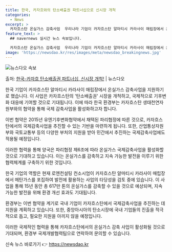 ```yaml
---
title: 한국, 카자흐와의 탄소배출권 파트너십으로 신시장 개척
categories:
  - News
excerpt: >
  카자흐스탄 온실가스 감축사업  우리나라 기업이 카자흐스탄 알마티시 카라사이 매립장에서 온실가스 감축사업을 본…
feature_text: >
  ## navernews 실시간 뉴스 속보입니다.

  카자흐스탄 온실가스 감축사업  우리나라 기업이 카자흐스탄 알마티시 카라사이 매립장에서 온실가스 감축사업을 본…
image: 'https://newsdao.kr/res/images/meta/newsdao_breakingnews.jpg'
---
```


![뉴스다오 속보](https://newsdao.kr/res/images/meta/newsdao_breakingnews.jpg)

<p>출처: <a href="https://newsdao.kr/4220" rel="dofollow">한국-카자흐 탄소배출권 파트너십, 신시장 개척!</a> | 뉴스다오</p>

한국 기업이 카자흐스탄 알마티시 카라사이 매립장에서 온실가스 감축사업을 지원하기로 했습니다. 이 사업은 카자흐스탄의 '탄소배출권' 시장을 개척하고, 국제적으로 기후변화 대응에 기여할 것으로 기대됩니다. 이에 따라 한국 환경부는 카자흐스탄 생태천연자원부와의 협약을 통해 국제 감축사업을 활성화하고자 합니다.

이번 협약은 2015년 유엔기후변화협약에서 채택된 파리협정에 따른 것으로, 카자흐스탄에서의 국제감축사업을 추진할 수 있는 기반을 마련하게 됩니다. 또한, 산업통상자원부와 국토교통부 등의 다양한 부처의 지원을 받아 민간에서 추진하는 국제감축사업에도 적용될 예정입니다.

이러한 협력을 통해 양국은 파리협정 제6조에 따라 온실가스 국제감축사업을 활성화할 것으로 기대하고 있습니다. 이는 온실가스를 감축하고 지속 가능한 발전을 이루기 위한 협력체계를 구축하기 위한 것입니다.

한국 기업의 역할은 현재 로엔컨설팅 컨소시엄이 카자흐스탄 알마티시 카라사이 매립장에서 메탄가스를 포집하여 발전에 활용하는 사업의 타당성을 검토 중에 있습니다. 이 사업을 통해 15년 동안 총 617만 톤의 온실가스를 감축할 수 있을 것으로 예상되며, 지속 가능한 발전을 위해 환경 개선 효과도 기대됩니다.

환경부는 이번 협약을 계기로 국내 기업이 카자흐스탄에서 국제감축사업을 추진하는 데 지원을 계획하고 있습니다. 또한, 중앙아시아의 탄소시장에 국내 기업들의 진출을 적극적으로 돕고, 필요한 지원을 아끼지 않을 예정입니다.

이러한 국제적인 협력을 통해 카자흐스탄에서의 온실가스 감축 사업이 활성화될 것으로 기대되며, 환경부 국제개발협력팀으로 연락하여 문의할 수 있습니다. 

신속 뉴스 바로가기 👉 <a href="https://newsdao.kr" rel="dofollow">https://newsdao.kr</a>



